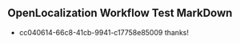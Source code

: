 ## OpenLocalization Workflow Test MarkDown
* cc040614-66c8-41cb-9941-c17758e85009 thanks!

<!--HONumber=Aug16_HO5-->



